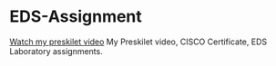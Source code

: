 # EDS-Assignment
[Watch my preskilet video](https://preskilet.com/202401120063@mitaoe.ac.in)
My Preskilet video, CISCO Certificate, EDS Laboratory assignments.
